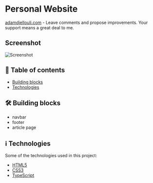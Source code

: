 # Personal Website 
[adamdjellouli.com](https://adamdjellouli.com) - Leave comments and propose improvements. Your support means a great deal to me.

## Screenshot

![Screenshot](https://user-images.githubusercontent.com/37275728/185813314-328d17a4-df7c-4156-8bf0-0fb211d055eb.PNG)

## 📑 Table of contents
* [Building blocks](#🛠-Building-blocks)
* [Technologies](#ℹ-Technologies)

## 🛠 Building blocks

* navbar
* footer
* article page

## ℹ Technologies

Some of the technologies used in this project:
- [HTML5]()
- [CSS3]()
- [TypeScript]()
